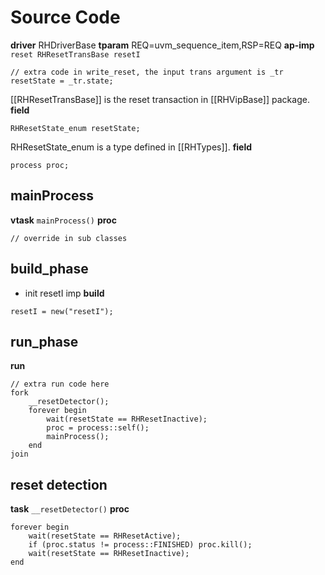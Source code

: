 # Source Code
**driver** RHDriverBase
**tparam** REQ=uvm_sequence_item,RSP=REQ
**ap-imp** `reset RHResetTransBase resetI`
```
// extra code in write_reset, the input trans argument is _tr
resetState = _tr.state;
```
[[RHResetTransBase]] is the reset transaction in [[RHVipBase]] package.
**field**
```
RHResetState_enum resetState;
```
RHResetState_enum is a type defined in [[RHTypes]].
**field**
```
process proc;
```
## mainProcess
**vtask** `mainProcess()`
**proc**
```
// override in sub classes
```

## build_phase
- init resetI imp
**build**
```
resetI = new("resetI");
```
## run_phase
**run**
```
// extra run code here
fork
	__resetDetector();
	forever begin
		wait(resetState == RHResetInactive);
		proc = process::self();
		mainProcess();
	end
join
```
## reset detection
**task** `__resetDetector()`
**proc**
```
forever begin
	wait(resetState == RHResetActive);
	if (proc.status != process::FINISHED) proc.kill();
	wait(resetState == RHResetInactive);
end
```
